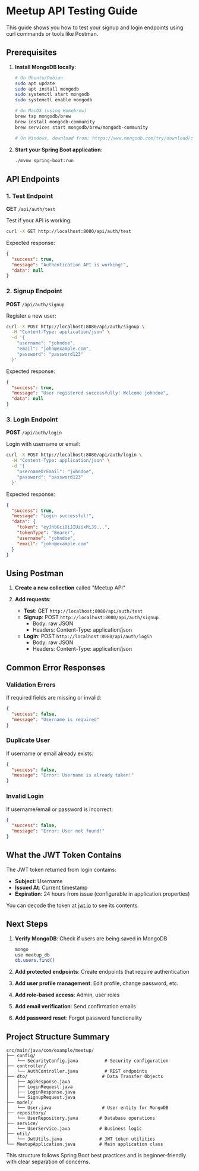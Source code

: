 # Meetup API Testing Guide

This guide shows you how to test your signup and login endpoints using curl commands or tools like Postman.

## Prerequisites

1. **Install MongoDB locally**:

   ```bash
   # On Ubuntu/Debian
   sudo apt update
   sudo apt install mongodb
   sudo systemctl start mongodb
   sudo systemctl enable mongodb

   # On MacOS (using Homebrew)
   brew tap mongodb/brew
   brew install mongodb-community
   brew services start mongodb/brew/mongodb-community

   # On Windows, download from: https://www.mongodb.com/try/download/community
   ```

2. **Start your Spring Boot application**:
   ```bash
   ./mvnw spring-boot:run
   ```

## API Endpoints

### 1. Test Endpoint

**GET** `/api/auth/test`

Test if your API is working:

```bash
curl -X GET http://localhost:8080/api/auth/test
```

Expected response:

```json
{
  "success": true,
  "message": "Authentication API is working!",
  "data": null
}
```

### 2. Signup Endpoint

**POST** `/api/auth/signup`

Register a new user:

```bash
curl -X POST http://localhost:8080/api/auth/signup \
  -H "Content-Type: application/json" \
  -d '{
    "username": "johndoe",
    "email": "john@example.com",
    "password": "password123"
  }'
```

Expected response:

```json
{
  "success": true,
  "message": "User registered successfully! Welcome johndoe",
  "data": null
}
```

### 3. Login Endpoint

**POST** `/api/auth/login`

Login with username or email:

```bash
curl -X POST http://localhost:8080/api/auth/login \
  -H "Content-Type: application/json" \
  -d '{
    "usernameOrEmail": "johndoe",
    "password": "password123"
  }'
```

Expected response:

```json
{
  "success": true,
  "message": "Login successful!",
  "data": {
    "token": "eyJhbGciOiJIUzUxMiJ9...",
    "tokenType": "Bearer",
    "username": "johndoe",
    "email": "john@example.com"
  }
}
```

## Using Postman

1. **Create a new collection** called "Meetup API"

2. **Add requests**:
   - **Test**: GET `http://localhost:8080/api/auth/test`
   - **Signup**: POST `http://localhost:8080/api/auth/signup`
     - Body: raw JSON
     - Headers: Content-Type: application/json
   - **Login**: POST `http://localhost:8080/api/auth/login`
     - Body: raw JSON
     - Headers: Content-Type: application/json

## Common Error Responses

### Validation Errors

If required fields are missing or invalid:

```json
{
  "success": false,
  "message": "Username is required"
}
```

### Duplicate User

If username or email already exists:

```json
{
  "success": false,
  "message": "Error: Username is already taken!"
}
```

### Invalid Login

If username/email or password is incorrect:

```json
{
  "success": false,
  "message": "Error: User not found!"
}
```

## What the JWT Token Contains

The JWT token returned from login contains:

- **Subject**: Username
- **Issued At**: Current timestamp
- **Expiration**: 24 hours from issue (configurable in application.properties)

You can decode the token at [jwt.io](https://jwt.io) to see its contents.

## Next Steps

1. **Verify MongoDB**: Check if users are being saved in MongoDB

   ```bash
   mongo
   use meetup_db
   db.users.find()
   ```

2. **Add protected endpoints**: Create endpoints that require authentication
3. **Add user profile management**: Edit profile, change password, etc.
4. **Add role-based access**: Admin, user roles
5. **Add email verification**: Send confirmation emails
6. **Add password reset**: Forgot password functionality

## Project Structure Summary

```
src/main/java/com/example/meetup/
├── config/
│   └── SecurityConfig.java          # Security configuration
├── controller/
│   └── AuthController.java          # REST endpoints
├── dto/                            # Data Transfer Objects
│   ├── ApiResponse.java
│   ├── LoginRequest.java
│   ├── LoginResponse.java
│   └── SignupRequest.java
├── model/
│   └── User.java                   # User entity for MongoDB
├── repository/
│   └── UserRepository.java        # Database operations
├── service/
│   └── UserService.java           # Business logic
├── util/
│   └── JwtUtils.java              # JWT token utilities
└── MeetupApplication.java         # Main application class
```

This structure follows Spring Boot best practices and is beginner-friendly with clear separation of concerns.
